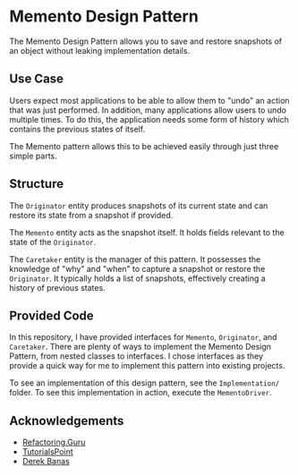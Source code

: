 # Memento Design Pattern

The Memento Design Pattern allows you to save and restore snapshots of an object without leaking implementation details.

## Use Case

Users expect most applications to be able to allow them to "undo" an action that was just performed.
In addition, many applications allow users to undo multiple times.
To do this, the application needs some form of history which contains the previous states of itself.

The Memento pattern allows this to be achieved easily through just three simple parts.

## Structure

The `Originator` entity produces snapshots of its current state and can restore its state from a snapshot if provided.

The `Memento` entity acts as the snapshot itself.
It holds fields relevant to the state of the `Originator`.

The `Caretaker` entity is the manager of this pattern.
It possesses the knowledge of "why" and "when" to capture a snapshot or restore the `Originator`.
It typically holds a list of snapshots, effectively creating a history of previous states.

## Provided Code

In this repository, I have provided interfaces for `Memento`, `Originator`, and `Caretaker`.
There are plenty of ways to implement the Memento Design Pattern, from nested classes to interfaces.
I chose interfaces as they provide a quick way for me to implement this pattern into existing projects.

To see an implementation of this design pattern, see the `Implementation/` folder.
To see this implementation in action, execute the `MementoDriver`.

## Acknowledgements

- [Refactoring.Guru](https://refactoring.guru/design-patterns/memento)
- [TutorialsPoint](https://www.tutorialspoint.com/design_pattern/memento_pattern.htm)
- [Derek Banas](https://www.youtube.com/watch?v=jOnxYT8Iaoo)
